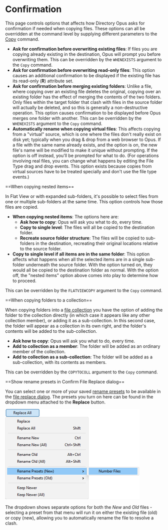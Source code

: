 # Confirmation

This page controls options that affects how Directory Opus asks for confirmation if needed when copying files. These options can all be overridden at the command level by supplying different parameters to the [Copy](/Manual/reference/command_reference/internal_commands/copy.md) command.

- **Ask for confirmation before overwriting existing files**: If files you are copying already existing in the destination, Opus will prompt you before overwriting them. This can be overridden by the `WHENEXISTS` argument to the `Copy` command.
- **Ask for confirmation before overwriting read-only files**: This option causes an additional confirmation to be displayed if the existing file has its read-only (**R**) attribute set.
- **Ask for confirmation before merging existing folders**: Unlike a file, where copying over an existing file deletes the original, copying over an existing folder has the effect of merging the contents of the two folders. Only files within the target folder that clash with files in the source folder will actually be deleted, and so this is generally a non-destructive operation. This option causes confirmation to be displayed before Opus merges one folder with another. This can be overridden by the `WHENEXISTS` argument to the `Copy` command.
- **Automatically rename when copying virtual files**: This affects copying from a "virtual" source, which is one where the files don't really exist on disk yet; typically when you drag & drop from a web browser to Opus. If a file with the same name already exists, and the option is on, the new file's name will be modified to make it unique without prompting. If the option is off instead, you'll be prompted for what to do. (For operations involving real files, you can change what happens by editing the File Type drag and drop events. This option exists because copies from virtual sources have to be treated specially and don't use the file type events.)

  
==When copying nested items==

In Flat View or with expanded sub-folders, it's possible to select files from one or multiple sub-folders at the same time. This option controls how those files are copied.

- **When copying nested items**: The options here are:
  - **Ask how to copy**: Opus will ask you what to do, every time.
  - **Copy to single level**: The files will all be copied to the destination folder.
  - **Recreate source folder structure**: The files will be copied to sub-folders in the destination, recreating their original locations relative to the source folder.
- **Copy to single level if all items are in the same folder**: This option affects what happens when all the selected items are in a single sub-folder underneath the source folder. With the option turned on, they would all be copied to the destination folder as normal. With the option off, the "nested items" option above comes into play to determine how to proceed.

This can be overridden by the `FLATVIEWCOPY` argument to the `Copy` command.

  
==When copying folders to a collection==

When copying folders into a [file collection](/Manual/basic_concepts/virtual_file_system/file_collections/README.md) you have the option of adding the folder to the collection directly (in which case it appears like any other collection member), or adding it as a sub-collection. In this second case, the folder will appear as a collection in its own right, and the folder's contents will be added to the sub-collection.

- **Ask how to copy**: Opus will ask you what to do, every time.
- **Add to collection as a member**: The folder will be added as an ordinary member of the collection.
- **Add to collection as a sub-collection**: The folder will be added as a sub-collection, with its contents as members.

This can be overridden by the `COPYTOCOLL` argument to the `Copy` command.

  
==Show rename presets in Confirm File Replace dialog==

You can select one or more of your saved [rename presets](/Manual/file_operations/renaming_files/advanced_rename/rename_presets.md) to be available in the [file replace dialog](/Manual/file_operations/copying_moving_and_deleting_files/the_confirm_file_replace_dialog.md). The presets you turn on here can be found in the dropdown menu attached to the **Replace** button.

![](/Manual/images/media/13/replace_rename.png)

The dropdown shows separate options for both the *New* and *Old* files - selecting a preset from that menu will run it on either the existing file (old) or copy (new), allowing you to automatically rename the file to resolve a clash.
